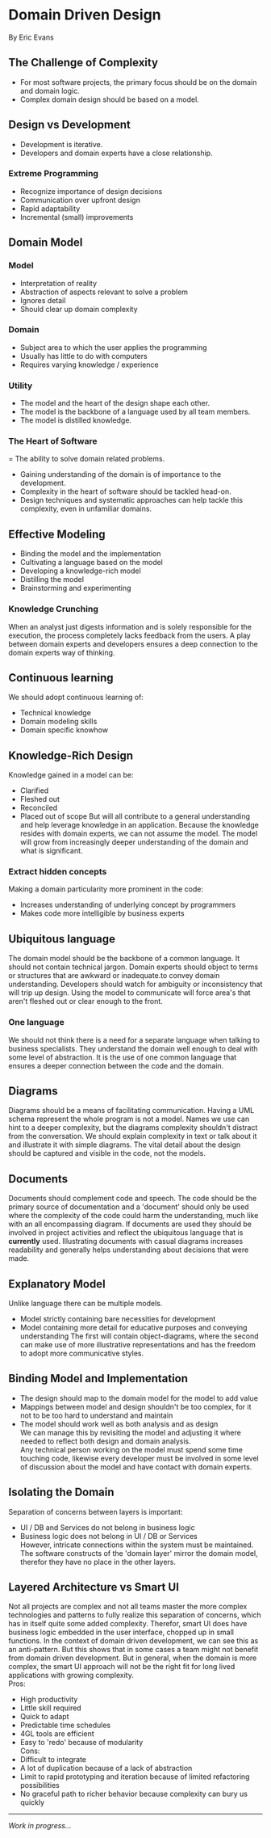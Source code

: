 # Domain Driven Design
By Eric Evans

## The Challenge of Complexity
- For most software projects, the primary focus should be on the domain and domain logic.
- Complex domain design should be based on a model.

## Design vs Development
- Development is iterative.
- Developers and domain experts have a close relationship.

### Extreme Programming
- Recognize importance of design decisions
- Communication over upfront design
- Rapid adaptability
- Incremental (small) improvements

## Domain Model

### Model
- Interpretation of reality
- Abstraction of aspects relevant to solve a problem
- Ignores detail
- Should clear up domain complexity

### Domain
- Subject area to which the user applies the programming
- Usually has little to do with computers
- Requires varying knowledge / experience

### Utility
- The model and the heart of the design shape each other.
- The model is the backbone of a language used by all team members.
- The model is distilled knowledge.

### The Heart of Software
= The ability to solve domain related problems.

- Gaining understanding of the domain is of importance to the development.
- Complexity in the heart of software should be tackled head-on.
- Design techniques and systematic approaches can help tackle this complexity, 
even in unfamiliar domains.

## Effective Modeling
- Binding the model and the implementation
- Cultivating a language based on the model
- Developing a knowledge-rich model
- Distilling the model
- Brainstorming and experimenting

### Knowledge Crunching
When an analyst just digests information and is solely responsible for the execution, 
the process completely lacks feedback from the users. A play between domain experts and 
developers ensures a deep connection to the domain experts way of thinking.

## Continuous learning
We should adopt continuous learning of:
- Technical knowledge
- Domain modeling skills
- Domain specific knowhow

## Knowledge-Rich Design
Knowledge gained in a model can be:
- Clarified
- Fleshed out
- Reconciled
- Placed out of scope
But will all contribute to a general understanding and help leverage knowledge in an application.
Because the knowledge resides with domain experts, we can not assume the model. The model will grow
from increasingly deeper understanding of the domain and what is significant.

### Extract hidden concepts
Making a domain particularity more prominent in the code:
- Increases understanding of underlying concept by programmers
- Makes code more intelligible by business experts

## Ubiquitous language
The domain model should be the backbone of a common language. It should not contain technical jargon.
Domain experts should object to terms or structures that are awkward or inadequate.to convey domain understanding.
Developers should watch for ambiguity or inconsistency that will trip up design.
Using the model to communicate will force area's that aren't fleshed out or clear enough to the front.

### One language
We should not think there is a need for a separate language when talking to business specialists.
They understand the domain well enough to deal with some level of abstraction. 
It is the use of one common language that ensures a deeper connection between the code and the domain.

## Diagrams
Diagrams should be a means of facilitating communication. Having a UML schema represent the whole program is not a model.
Names we use can hint to a deeper complexity, but the diagrams complexity shouldn't distract from the conversation.
We should explain complexity in text or talk about it and illustrate it with simple diagrams. The vital detail about
the design should be captured and visible in the code, not the models.

## Documents
Documents should complement code and speech. The code should be the primary source of documentation and 
a 'document' should only be used where the complexity of the code could harm the understanding,
much like with an all encompassing diagram.
If documents are used they should be involved in project activities and reflect the ubiquitous language that is
**currently** used. Illustrating documents with casual diagrams increases readability and generally helps 
understanding about decisions that were made.

## Explanatory Model
Unlike language there can be multiple models.
- Model strictly containing bare necessities for development
- Model containing more detail for educative purposes and conveying understanding
The first will contain object-diagrams, where the second can make use of more illustrative representations
and has the freedom to adopt more communicative styles.

## Binding Model and Implementation
- The design should map to the domain model for the model to add value
- Mappings between model and design shouldn't be too complex, for it not to be too hard to understand and maintain
- The model should work well as both analysis and as design  
We can manage this by revisiting the model and adjusting it where needed to reflect both design and domain analysis.  
Any technical person working on the model must spend some time touching code, likewise every developer must be involved
in some level of discussion about the model and have contact with domain experts.

## Isolating the Domain
Separation of concerns between layers is important:
- UI / DB and Services do not belong in business logic  
- Business logic does not belong in UI / DB or Services  
However, intricate connections within the system must be maintained.  
The software constructs of the 'domain layer' mirror the domain model, therefor they have no place in the other layers.

## Layered Architecture vs Smart UI
Not all projects are complex and not all teams master the more complex technologies and patterns to fully realize this
separation of concerns, which has in itself quite some added complexity. Therefor, smart UI does have business logic embedded
in the user interface, chopped up in small functions. In the context of domain driven development, we can see this as an
anti-pattern. But this shows that in some cases a team might not benefit from domain driven development. But in general, when
the domain is more complex, the smart UI approach will not be the right fit for long lived applications with growing complexity.  
Pros:
- High productivity
- Little skill required
- Quick to adapt
- Predictable time schedules
- 4GL tools are efficient
- Easy to 'redo' because of modularity  
Cons:
- Difficult to integrate
- A lot of duplication because of a lack of abstraction
- Limit to rapid prototyping and iteration because of limited refactoring possibilities
- No graceful path to richer behavior because complexity can bury us quickly



---
*Work in progress...*
